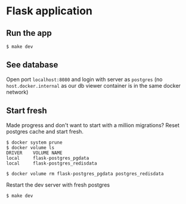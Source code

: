 # Flask application

## Run the app

```
$ make dev
```

## See database

Open port `localhost:8080` and login with server as `postgres` (no `host.docker.internal` as our db viewer container is in the same docker network)

## Start fresh

Made progress and don't want to start with a million migrations? Reset postgres cache and start fresh.

```
$ docker system prune
$ docker volume ls
DRIVER    VOLUME NAME
local     flask-postgres_pgdata
local     flask-postgres_redisdata 

$ docker volume rm flask-postgres_pgdata postgres_redisdata 
```

Restart the dev server with fresh postgres
```
$ make dev
```